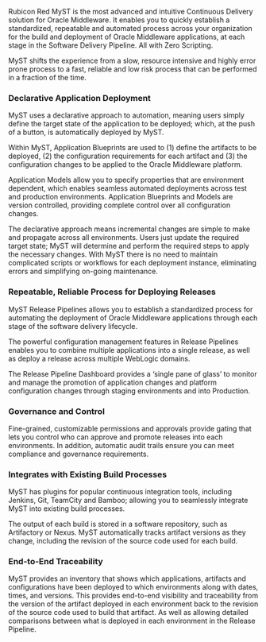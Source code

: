 Rubicon Red MyST is the most advanced and intuitive Continuous Delivery solution for Oracle Middleware. It enables you to quickly establish a standardized, repeatable and automated process across your organization for the build and deployment of Oracle Middleware applications, at each stage in the Software Delivery Pipeline. All with Zero Scripting.

MyST shifts the experience from a slow, resource intensive and highly error prone process to a fast, reliable and low risk process that can be performed in a fraction of the time. 

### Declarative Application Deployment
MyST uses a declarative approach to automation, meaning users simply define the target state of the application to be deployed; which, at the push of a button, is automatically deployed by MyST.

Within MyST, Application Blueprints are used to (1) define the artifacts to be deployed, (2) the configuration requirements for each artifact and (3) the configuration changes to be applied to the Oracle Middleware platform. 

Application Models allow you to specify properties that are environment dependent, which enables seamless automated deployments across test and production environments. Application Blueprints and Models are version controlled, providing complete control over all configuration changes.


The declarative approach means incremental changes are simple to make and propagate across all environments. Users just update the required target state; MyST will determine and perform the required steps to apply the necessary changes.  With MyST there is no need to maintain complicated scripts or workflows for each deployment instance, eliminating errors and simplifying on-going maintenance.


### Repeatable, Reliable Process for Deploying Releases 
MyST Release Pipelines allows you to establish a standardized process for automating the deployment of Oracle Middleware applications through each stage of the software delivery lifecycle.


The powerful configuration management features in Release Pipelines enables you to combine multiple applications into a single release, as well as deploy a release across multiple WebLogic domains.


The Release Pipeline Dashboard provides a ‘single pane of glass’ to monitor and manage the promotion of application changes and platform configuration changes through staging environments and into Production.


### Governance and Control
Fine-grained, customizable permissions and approvals provide gating that lets you control who can approve and promote releases into each environments. In addition, automatic audit trails ensure you can meet compliance and governance requirements.

### Integrates with Existing Build Processes
MyST has plugins for popular continuous integration tools, including Jenkins, Git, TeamCity and Bamboo; allowing you to seamlessly integrate MyST into existing build processes.


The output of each build is stored in a software repository, such as Artifactory or Nexus. MyST automatically tracks artifact versions as they change, including the revision of the source code used for each build. 

### End-to-End Traceability
MyST provides an inventory that shows which applications, artifacts and configurations have been deployed to which environments along with dates, times, and versions.
This provides end-to-end visibility and traceability from the version of the artifact deployed in each environment back to the revision of the source code used to build that artifact. As well as allowing detailed comparisons between what is deployed in each environment in the Release Pipeline.

